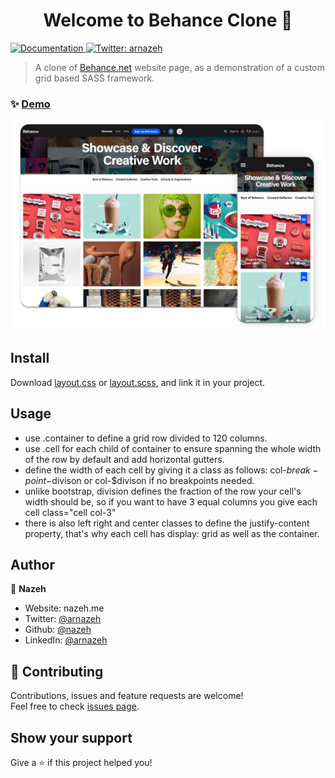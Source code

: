 <h1 align="center">Welcome to Behance Clone 👋</h1>
<p>
  <a href="https://github.com/Nazeh/grid-framework-behance-clone/blob/master/README.md" target="_blank">
    <img alt="Documentation" src="https://img.shields.io/badge/documentation-yes-brightgreen.svg" />
  </a>
  <a href="https://twitter.com/arnazeh" target="_blank">
    <img alt="Twitter: arnazeh" src="https://img.shields.io/twitter/follow/arnazeh.svg?style=social" />
  </a>
</p>

> A clone of [Behance.net](https://www.behance.net/) website page, as a demonstration of a custom grid based SASS framework.

### ✨ [Demo](https://nazeh.github.io/grid-framework-behance-clone/)

<img alt='screenshot' src='docs/screenshot.webp'>

## Install

Download [layout.css](assets/stylesheets/layout.css) or [layout.scss](assets/stylesheets/layout.scss), and link it in your project.

## Usage

* use .container to define a grid row divided to 120 columns.
* use .cell for each child of container to ensure spanning the whole width of the row by default and add horizontal gutters.
* define the width of each cell by giving it a class as follows: col-$break-point-$divison or col-$divison if no breakpoints needed.
* unlike bootstrap, division defines the fraction of the row your cell's width should be, so if you want to have 3 equal columns you give each cell class="cell col-3"
* there is also left right and center classes to define the justify-content property, that's why each cell has display: grid as well as the container.

## Author

👤 **Nazeh**

* Website: nazeh.me
* Twitter: [@arnazeh](https://twitter.com/arnazeh)
* Github: [@nazeh](https://github.com/nazeh)
* LinkedIn: [@arnazeh](https://linkedin.com/in/arnazeh)

## 🤝 Contributing

Contributions, issues and feature requests are welcome!<br />Feel free to check [issues page](https://github.com/Nazeh/grid-framework-behance-clone/issues). 

## Show your support

Give a ⭐️ if this project helped you!
